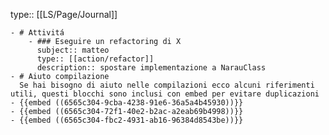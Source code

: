 type:: [[LS/Page/Journal]]

	- # Attivitá
		- ### Eseguire un refactoring di X
		  subject:: matteo
		  type:: [[action/refactor]]
		  description:: spostare implementazione a NarauClass
	- # Aiuto compilazione
	  Se hai bisogno di aiuto nelle compilazioni ecco alcuni riferimenti utili, questi blocchi sono inclusi con embed per evitare duplicazioni
	- {{embed ((6565c304-9cba-4238-91e6-36a5a4b45930))}}
	- {{embed ((6565c304-72f1-40e2-b2ac-a2eab69b4998))}}
	- {{embed ((6565c304-fbc2-4931-ab16-96384d8543be))}}